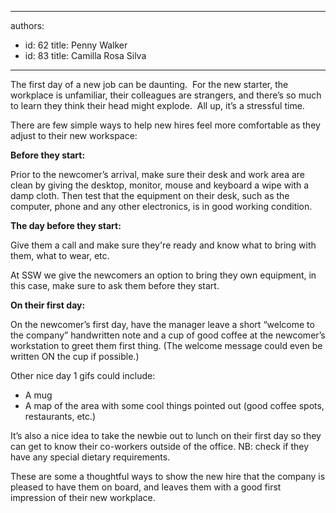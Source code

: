 

---
authors:
  - id: 62
    title: Penny Walker
  - id: 83
    title: Camilla Rosa Silva
---




<span class='intro'> <p>​The first day of a new job can be daunting.&#160; For the new starter, the workplace is unfamiliar, their colleagues are strangers, and there’s so much to learn they think their head might explode. &#160;All up, it’s a stressful time.<br></p><p>There are few simple ways to help new hires feel more comfortable as they adjust to their new workspace&#58;&#160;​</p> </span>

<p><strong> Before they start&#58;</strong><br></p><p>Prior to the newcomer’s arrival, make sure their desk and work area are clean by giving the desktop, monitor, mouse and keyboard a wipe with a damp cloth. Then test that the equipment on their desk, such as the computer, phone and any other electronics, is in good working condition.<br></p><p>​​<strong>The day before they start&#58;</strong></p><p>Give them a call and make sure they're ready and know what to bring with them, what to wear, etc. ​<br></p><p>At SSW we give the&#160;newcomers an option to bring they own equipment, in this case, make sure to&#160;ask them before they start.<br></p><p><strong>On their first day&#58;</strong></p><p>On the newcomer’s first day, have the manager leave a short “welcome to the company” handwritten note and a cup of good coffee at the newcomer’s workstation to greet them first thing. (The welcome message could even be written ON the cup if possible.)<br></p><p>Other nice day 1 gifs could include&#58; <br></p><ul><li>A mug<br></li><li>A map of the area with some cool things pointed out (good coffee spots, restaurants, etc.)<br></li></ul><p>It’s also a nice idea to take the newbie out to lunch on their first day so they can get to know their co-workers outside of the office. NB&#58; check if they have any special dietary requirements.</p><p>These are some a thoughtful ways to show the new hire that the company is pleased to have them on board, and leaves them with a good first impression of their new workplace. <br></p>


